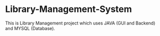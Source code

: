 # Library-Management-System
This is Library Management project which uses JAVA (GUI and Backend) and MYSQL (Database).
